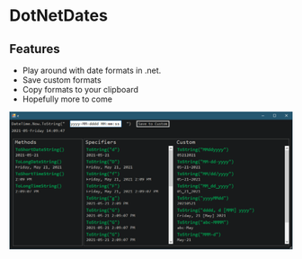 # DotNetDates
## Features
* Play around with date formats in .net.
* Save custom formats
* Copy formats to your clipboard
* Hopefully more to come

![Screenshot](https://github.com/fischgeek/DotNetDates/blob/readme/assets/screenshot.png)